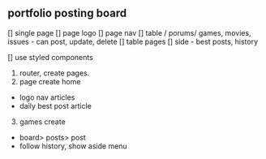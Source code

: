 ## portfolio posting board

[] single page
[] page logo
[] page nav
[] table / porums/ games, movies, issues
    - can post, update, delete
[] table pages
[] side
    - best posts, history

[] use styled components

1. router, create pages.
2. page create home
 - logo nav articles
 - daily best post article

3. games create
 - board> posts> post
 - follow history, show aside menu